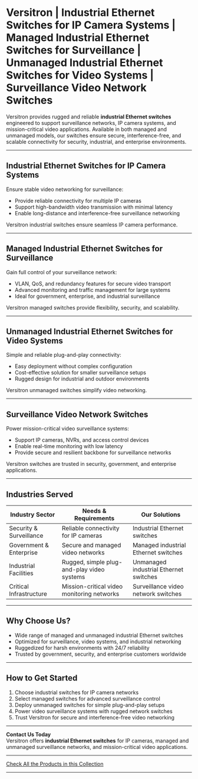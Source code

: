 # Versitron | Industrial Ethernet Switches for IP Camera Systems | Managed Industrial Ethernet Switches for Surveillance | Unmanaged Industrial Ethernet Switches for Video Systems | Surveillance Video Network Switches  

Versitron provides rugged and reliable **industrial Ethernet switches** engineered to support surveillance networks, IP camera systems, and mission-critical video applications. Available in both managed and unmanaged models, our switches ensure secure, interference-free, and scalable connectivity for security, industrial, and enterprise environments.  

---  

## Industrial Ethernet Switches for IP Camera Systems  

Ensure stable video networking for surveillance:  

- Provide reliable connectivity for multiple IP cameras  
- Support high-bandwidth video transmission with minimal latency  
- Enable long-distance and interference-free surveillance networking  

Versitron industrial switches ensure seamless IP camera performance.  

---  

## Managed Industrial Ethernet Switches for Surveillance  

Gain full control of your surveillance network:  

- VLAN, QoS, and redundancy features for secure video transport  
- Advanced monitoring and traffic management for large systems  
- Ideal for government, enterprise, and industrial surveillance  

Versitron managed switches provide flexibility, security, and scalability.  

---  

## Unmanaged Industrial Ethernet Switches for Video Systems  

Simple and reliable plug-and-play connectivity:  

- Easy deployment without complex configuration  
- Cost-effective solution for smaller surveillance setups  
- Rugged design for industrial and outdoor environments  

Versitron unmanaged switches simplify video networking.  

---  

## Surveillance Video Network Switches  

Power mission-critical video surveillance systems:  

- Support IP cameras, NVRs, and access control devices  
- Enable real-time monitoring with low latency  
- Provide secure and resilient backbone for surveillance networks  

Versitron switches are trusted in security, government, and enterprise applications.  

---  

## Industries Served  

| Industry Sector             | Needs & Requirements                         | Our Solutions                                   |
|------------------------------|----------------------------------------------|------------------------------------------------|
| Security & Surveillance      | Reliable connectivity for IP cameras         | Industrial Ethernet switches                   |
| Government & Enterprise      | Secure and managed video networks            | Managed industrial Ethernet switches           |
| Industrial Facilities        | Rugged, simple plug-and-play video systems   | Unmanaged industrial Ethernet switches         |
| Critical Infrastructure      | Mission-critical video monitoring networks   | Surveillance video network switches            |  

---  

## Why Choose Us?  

- Wide range of managed and unmanaged industrial Ethernet switches  
- Optimized for surveillance, video systems, and industrial networking  
- Ruggedized for harsh environments with 24/7 reliability  
- Trusted by government, security, and enterprise customers worldwide  

---  

## How to Get Started  

1. Choose industrial switches for IP camera networks  
2. Select managed switches for advanced surveillance control  
3. Deploy unmanaged switches for simple plug-and-play setups  
4. Power video surveillance systems with rugged network switches  
5. Trust Versitron for secure and interference-free video networking  

---  

**Contact Us Today**  
Versitron offers **industrial Ethernet switches** for IP cameras, managed and unmanaged surveillance networks, and mission-critical video applications.  

---  

[Check All the Products in this Collection](https://www.versitron.com/collections/fiber-ethernet-industrial-network-switches)  

---  

